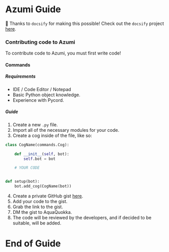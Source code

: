 # Azumi Guide

 
🙂 Thanks to `docsify` for making this possible!
Check out the `docsify` project [here](https://docsify.js.org/).



### Contributing code to Azumi

To contribute code to Azumi, you must first write code!

#### Commands

##### Requirements

- IDE / Code Editor / Notepad
- Basic Python object knowledge.
- Experience with Pycord.

##### Guide

1. Create a new `.py` file.
2. Import all of the necessary modules for your code.
3. Create a cog inside of the file, like so:

```py
class CogName(commands.Cog):

    def __init__(self, bot):
        self.bot = bot

    # YOUR CODE


def setup(bot):
    bot.add_cog(CogName(bot))
```

4. Create a private GitHub gist [here](https://gist.github.com).
5. Add your code to the gist.
6. Grab the link to the gist.
7. DM the gist to AquaQuokka.
8. The code will be reviewed by the developers, and if decided to be suitable, will be added.

# End of Guide